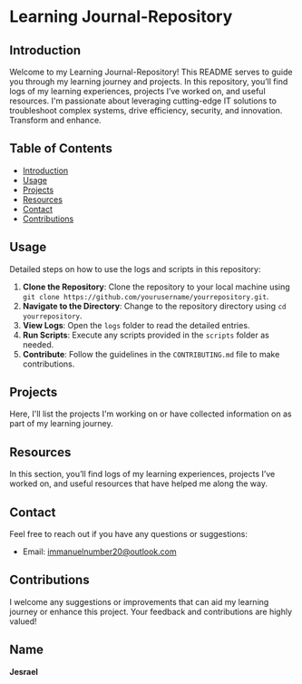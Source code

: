 # Learning Journal-Repository

## Introduction
Welcome to my Learning Journal-Repository! This README serves to guide you through my learning journey and projects. In this repository, you’ll find logs of my learning experiences, projects I’ve worked on, and useful resources. I'm passionate about leveraging cutting-edge IT solutions to troubleshoot complex systems, drive efficiency, security, and innovation. Transform and enhance.

## Table of Contents
- [Introduction](#introduction)
- [Usage](#usage)
- [Projects](#projects)
- [Resources](#resources)
- [Contact](#contact)
- [Contributions](#contributions)

## Usage
Detailed steps on how to use the logs and scripts in this repository:
1. **Clone the Repository**: Clone the repository to your local machine using `git clone https://github.com/yourusername/yourrepository.git`.
2. **Navigate to the Directory**: Change to the repository directory using `cd yourrepository`.
3. **View Logs**: Open the `logs` folder to read the detailed entries.
4. **Run Scripts**: Execute any scripts provided in the `scripts` folder as needed.
5. **Contribute**: Follow the guidelines in the `CONTRIBUTING.md` file to make contributions.

## Projects
Here, I'll list the projects I'm working on or have collected information on as part of my learning journey.


## Resources
In this section, you’ll find logs of my learning experiences, projects I’ve worked on, and useful resources that have helped me along the way.


## Contact
Feel free to reach out if you have any questions or suggestions:
- Email: immanuelnumber20@outlook.com

## Contributions
I welcome any suggestions or improvements that can aid my learning journey or enhance this project. Your feedback and contributions are highly valued!

## Name
**Jesrael**
